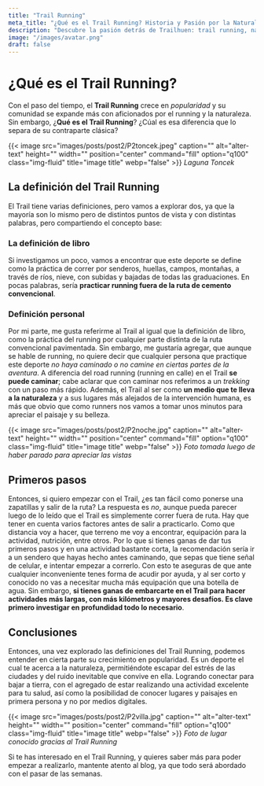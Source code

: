 ```yaml
---
title: "Trail Running"
meta_title: "¿Qué es el Trail Running? Historia y Pasión por la Naturaleza | Trailhuen"
description: "Descubre la pasión detrás de Trailhuen: trail running, naturaleza y aventuras inolvidables."
image: "/images/avatar.png"
draft: false
---
```


# ¿Qué es el Trail Running?

Con el paso del tiempo, el **Trail Running** crece en _popularidad_ y su comunidad se expande más con aficionados por el running y la naturaleza. Sin embargo, ¿**Qué es el Trail Running**? ¿Cúal es esa diferencia que lo separa de su contraparte clásica?

{{< image src="images/posts/post2/P2toncek.jpeg" caption="" alt="alter-text" height="" width="" position="center" command="fill" option="q100" class="img-fluid" title="image title" webp="false" >}}
_Laguna Toncek_

## La definición del Trail Running
El Trail tiene varias definiciones, pero vamos a explorar dos, ya que la mayoría son lo mismo pero de distintos puntos de vista y con distintas palabras, pero compartiendo el concepto base:

### La definición de libro
Si investigamos un poco, vamos a encontrar que este deporte se define como la práctica de correr por senderos, huellas, campos, montañas, a través de ríos, nieve, con subidas y bajadas de todas las graduaciones. En pocas palabras, sería **practicar running fuera de la ruta de cemento convencional**.

### Definición personal
Por mi parte, me gusta referirme al Trail al igual que la definición de libro, como la práctica del running por cualquier parte distinta de la ruta convencional pavimentada. Sin embargo, me gustaría agregar, que aunque se hable de running, no quiere decir que cualquier persona que practique este deporte _no haya caminado o no camine en ciertas partes de la aventura_. A diferencia del road running (running en calle) en el Trail **se puede caminar**; cabe aclarar que con caminar nos referimos a un _trekking_ con un paso más rápido. Además, el Trail al ser como **un medio que te lleva a la naturaleza** y a sus lugares más alejados de la intervención humana, es más que obvio que como runners nos vamos a tomar unos minutos para apreciar el paisaje y su belleza.

{{< image src="images/posts/post2/P2noche.jpg" caption="" alt="alter-text" height="" width="" position="center" command="fill" option="q100" class="img-fluid" title="image title" webp="false" >}}
_Foto tomada luego de haber parado para apreciar las vistas_

## Primeros pasos
Entonces, si quiero empezar con el Trail, ¿es tan fácil como ponerse una zapatillas y salir de la ruta?
La respuesta es _no_, aunque pueda parecer luego de lo leído que el Trail es simplemente correr fuera de ruta. Hay que tener en cuenta varios factores antes de salir a practicarlo. Como que distancia voy a hacer, que terreno me voy a encontrar, equipación para la actividad, nutrición, entre otros. Por lo que si tienes ganas de dar tus primeros pasos y en una actividad bastante corta, la recomendación sería ir a un sendero que hayas hecho antes caminando, que sepas que tiene señal de celular, e intentar empezar a correrlo. Con esto te aseguras de que ante cualquier inconveniente tenes forma de acudir por ayuda, y al ser corto y conocido no vas a necesitar mucha más equipación que una botella de agua. 
Sin embargo, **si tienes ganas de embarcarte en el Trail para hacer actividades más largas, con más kilómetros y mayores desafíos. Es clave primero investigar en profundidad todo lo necesario**.


## Conclusiones
Entonces, una vez explorado las definiciones del Trail Running, podemos entender en cierta parte su crecimiento en popularidad. Es un deporte el cual te acerca a la naturaleza, permitiéndote escapar del estrés de las ciudades y del ruido inevitable que convive en ella. Logrando conectar para bajar a tierra, con el agregado de estar realizando una actividad excelente para tu salud, así como la posibilidad de conocer lugares y paisajes en primera persona y no por medios digitales.

{{< image src="images/posts/post2/P2villa.jpg" caption="" alt="alter-text" height="" width="" position="center" command="fill" option="q100" class="img-fluid" title="image title" webp="false" >}}
_Foto de lugar conocido gracias al Trail Running_

Si te has interesado en el Trail Running, y quieres saber más para poder empezar a realizarlo, mantente atento al blog, ya que todo será abordado con el pasar de las semanas.
